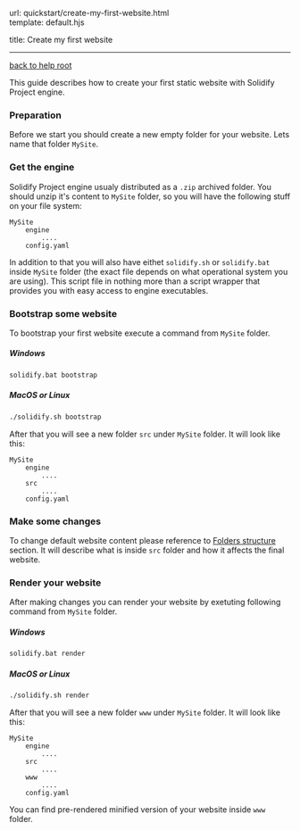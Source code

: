 url:        quickstart/create-my-first-website.html  
template:   default.hjs

title:      Create my first website

---

[back to help root](/index.html)

This guide describes how to create your first static website with Solidify Project engine.

### Preparation

Before we start you should create a new empty folder for your website. Lets name that folder `MySite`.

### Get the engine

Solidify Project engine usualy distributed as a `.zip` archived folder. You should unzip it's content to `MySite` folder, so you will have the following stuff on your file system:

```none
MySite
    engine
        ....
    config.yaml
```

In addition to that you will also have eithet `solidify.sh` or `solidify.bat` inside `MySite` folder (the exact file depends on what operational system you are using). This script file in nothing more than a script wrapper that provides you with easy access to engine executables.

### Bootstrap some website

To bootstrap your first website execute a command from `MySite` folder.

##### Windows
```bash
solidify.bat bootstrap
```

##### MacOS or Linux
```bash
./solidify.sh bootstrap
```

After that you will see a new folder `src` under `MySite` folder. It will look like this:

```none
MySite
    engine
        ....
    src
        ....
    config.yaml
```

### Make some changes

To change default website content please reference to [Folders structure](/folders-structure.html) section. It will describe what is inside `src` folder and how it affects the final website.

### Render your website

After making changes you can render your website by exetuting following command from `MySite` folder.

##### Windows
```bash
solidify.bat render
```

##### MacOS or Linux
```bash
./solidify.sh render
```

After that you will see a new folder `www` under `MySite` folder. It will look like this:

```none
MySite
    engine
        ....
    src
        ....
    www
        ....
    config.yaml
```

You can find pre-rendered minified version of your website inside `www` folder.